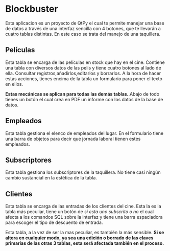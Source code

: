# Blockbuster
Esta aplicacion es un proyecto de QtPy el cual te permite manejar una base de datos a través de una interfaz sencilla con 4 botones, que te llevarán a cuatro tablas distintas. En este caso se trata del manejo de una taquillera.
## Películas
Esta tabla se encarga de las películas en stock que hay en el cine. Contiene una tabla con diversos datos de las pelis y tiene cuatro botones al lado de ella.
Consultar registros,añadirlos,editarlos y borrarlos. A la hora de hacer estas acciones, tienes encima de la tabla un formulario para poner el texto en ellos.

**Estas mecánicas se aplican para todas las demás tablas.**.Abajo de todo tienes un botón el cual crea en PDF un informe con los datos de la base de datos.

## Empleados
Esta tabla gestiona el elenco de empleados del lugar. En el formulario tiene una barra de objetos para decir que jornada laboral tienen estes empleados.

## Subscriptores
Esta tabla gestiona los subscriptores de la taquillera. No tiene casi ningún cambio sustancial en la estética de la tabla.

## Clientes
Esta tabla se encarga de las entradas de los clientes del cine. Esta la es la tabla más peculiar, tiene un botón de *si esta uno subscrito o no* el cual afecta a los comandos SQL sobre la interfaz y tiene una barra espaciadora para escoger el tipo de descuento de entrada.

Esta tabla, a la vez de ser la mas peculiar, es también la más sensible. **Si se altera en cualquier modo, ya sea una edición o borrado de las claves primarias de las otras 3 tablas, esta será afectada también en el proceso.**